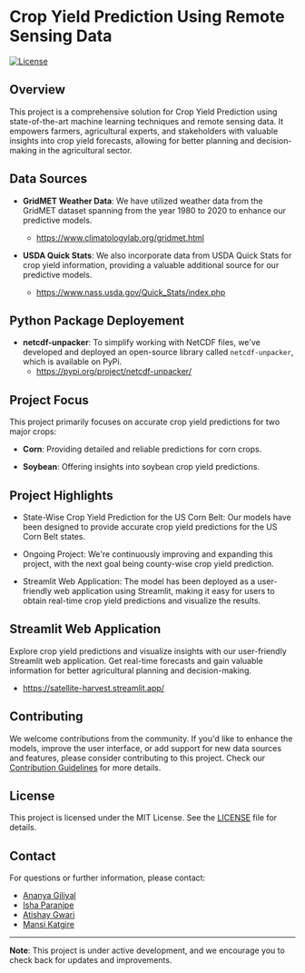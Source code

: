 # Crop Yield Prediction Using Remote Sensing Data

[![License](https://img.shields.io/badge/license-MIT-blue.svg)](LICENSE)

## Overview

This project is a comprehensive solution for Crop Yield Prediction using state-of-the-art machine learning techniques and remote sensing data. It empowers farmers, agricultural experts, and stakeholders with valuable insights into crop yield forecasts, allowing for better planning and decision-making in the agricultural sector.

## Data Sources

- **GridMET Weather Data**: We have utilized weather data from the GridMET dataset spanning from the year 1980 to 2020 to enhance our predictive models.
  - https://www.climatologylab.org/gridmet.html

- **USDA Quick Stats**: We also incorporate data from USDA Quick Stats for crop yield information, providing a valuable additional source for our predictive models.
  - https://www.nass.usda.gov/Quick_Stats/index.php

## Python Package Deployement
- **netcdf-unpacker**: To simplify working with NetCDF files, we've developed and deployed an open-source library called `netcdf-unpacker`, which is available on PyPi.
  - https://pypi.org/project/netcdf-unpacker/

## Project Focus

This project primarily focuses on accurate crop yield predictions for two major crops:

- **Corn**: Providing detailed and reliable predictions for corn crops.

- **Soybean**: Offering insights into soybean crop yield predictions.

## Project Highlights

- State-Wise Crop Yield Prediction for the US Corn Belt: Our models have been designed to provide accurate crop yield predictions for the US Corn Belt states.

- Ongoing Project: We're continuously improving and expanding this project, with the next goal being county-wise crop yield prediction.

- Streamlit Web Application: The model has been deployed as a user-friendly web application using Streamlit, making it easy for users to obtain real-time crop yield predictions and visualize the results.

## Streamlit Web Application

Explore crop yield predictions and visualize insights with our user-friendly Streamlit web application. Get real-time forecasts and gain valuable information for better agricultural planning and decision-making. 
- https://satellite-harvest.streamlit.app/

## Contributing

We welcome contributions from the community. If you'd like to enhance the models, improve the user interface, or add support for new data sources and features, please consider contributing to this project. Check our [Contribution Guidelines](CONTRIBUTING.md) for more details.

## License

This project is licensed under the MIT License. See the [LICENSE](LICENSE) file for details.

## Contact

For questions or further information, please contact:
  - [Ananya Giliyal](mailto:ananya.giliyal026@nmims.edu.in)
  - [Isha Paranjpe](mailto:isha.paranjpe064@nmims.edu.in)
  - [Atishay Gwari](mailto:atishay.gwari080@nmims.edu.in)
  - [Mansi Katgire](mailto:mansi.katigre125@nmims.edu.in)

---

**Note**: This project is under active development, and we encourage you to check back for updates and improvements.
